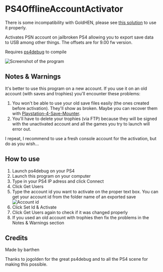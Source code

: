 # PS4OfflineAccountActivator

There is some incompatibility with GoldHEN, please see [this solution](https://github.com/charlyzard/PS4OfflineAccountActivator/issues/10) to use it properly.

Activates PSN account on jailbroken PS4 allowing you to export save data to USB among other things. The offsets are for 9.00 fw version. 

Requires [ps4debug](https://github.com/jogolden/ps4debug) to compile

![Screenshot of the program](https://github.com/charlyzard/PS4OfflineAccountActivator/blob/master/screenshots/ps4_1.png)

## Notes & Warnings

It's better to use this program on a new account. If you use it on an old account (with saves and trophies) you'll encounter these problems:
1. You won't be able to use your old save files easily (the ones created before activation). They'll show as broken. Maybe you can recover them with [Playstation-4-Save-Mounter](https://github.com/ChendoChap/Playstation-4-Save-Mounter). 
2. You'll have to delete your trophies (via FTP) because they will be signed with the unactivated account and all the games you try to launch will error out.

I repeat, I recommend to use a fresh console account for the activation, but do as you wish...


## How to use

1. Launch ps4debug on your PS4
2. Launch this program on your computer
3. Type in your PS4 IP adress and click Connect
4. Click Get Users
5. Type the account id you want to activate on the proper text box. You can get your account id from the folder name of an exported save
![Account id](https://github.com/charlyzard/PS4OfflineAccountActivator/blob/master/screenshots/ps4_2.png)
6. Click Set Id & Activate
7. Click Get Users again to check if it was changed properly
8. If you used an old account with trophies then fix the problems in the Notes & Warnings section

## Credits

Made by barthen

Thanks to jogolden for the great ps4debug and to all the PS4 scene for making this possible.
